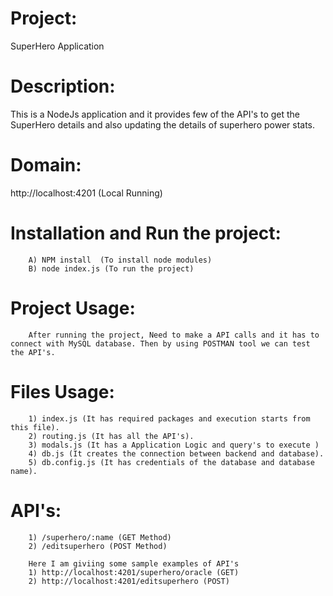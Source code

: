 # Project: 

SuperHero Application

# Description: 

This is a NodeJs application and it provides few of the API's to get the SuperHero details and     also updating the details of superhero power stats.

# Domain: 

http://localhost:4201 (Local Running)

# Installation and Run the project: 
        A) NPM install  (To install node modules)
        B) node index.js (To run the project)

# Project Usage:
        After running the project, Need to make a API calls and it has to connect with MySQL database. Then by using POSTMAN tool we can test the API's. 

# Files Usage:
        1) index.js (It has required packages and execution starts from this file).
        2) routing.js (It has all the API's).
        3) modals.js (It has a Application Logic and query's to execute )
        4) db.js (It creates the connection between backend and database).
        5) db.config.js (It has credentials of the database and database name).

# API's:
        1) /superhero/:name (GET Method)
        2) /editsuperhero (POST Method)

        Here I am giviing some sample examples of API's
        1) http://localhost:4201/superhero/oracle (GET)
        2) http://localhost:4201/editsuperhero (POST)
